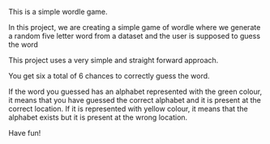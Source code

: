 This is a simple wordle game.

In this project, we are creating a simple game of wordle where we generate a random five letter word from a dataset and the user is supposed to guess the word

This project uses a very simple and straight forward approach.

You get six a total of 6 chances to correctly guess the word.

If the word you guessed has an alphabet represented with the green colour, it means that you have guessed the correct alphabet and it is present at the correct location. If it is represented with yellow colour, it means that the alphabet exists but it is present at the wrong location.

Have fun!